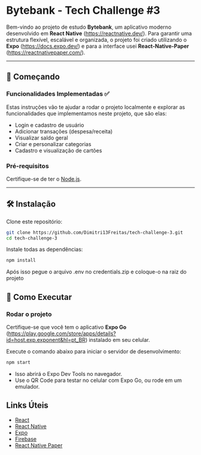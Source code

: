 # Bytebank - Tech Challenge #3

Bem-vindo ao projeto de estudo **Bytebank**, um aplicativo moderno desenvolvido em **React Native** (https://reactnative.dev/). Para garantir uma estrutura flexível, escalável e organizada, o projeto foi criado utilizando o **Expo** (https://docs.expo.dev/) e para a interface usei **React-Native-Paper** (https://reactnativepaper.com/).

---

## 🚀 Começando

### Funcionalidades Implementadas ✅

Estas instruções vão te ajudar a rodar o projeto localmente e explorar as funcionalidades que implementamos neste projeto, que são elas:

- Login e cadastro de usuário
- Adicionar transações (despesa/receita)
- Visualizar saldo geral
- Criar e personalizar categorias
- Cadastro e visualização de cartões

### Pré-requisitos

Certifique-se de ter o [Node.js](https://nodejs.org/).

---

## 🛠️ Instalação

Clone este repositório:

```bash
git clone https://github.com/Dimitri13Freitas/tech-challenge-3.git
cd tech-challenge-3
```

Instale todas as dependências:

```bash
npm install
```
Após isso pegue o arquivo .env no credentials.zip e coloque-o na raiz do projeto

## 🚀 Como Executar

### Rodar o projeto

Certifique-se que você tem o aplicativo **Expo Go** (https://play.google.com/store/apps/details?id=host.exp.exponent&hl=pt_BR) instalado em seu celular.

Execute o comando abaixo para iniciar o servidor de desenvolvimento:

```bash
npm start
```

- Isso abrirá o Expo Dev Tools no navegador.
- Use o QR Code para testar no celular com Expo Go, ou rode em um emulador.

## Links Úteis

- [React](https://react.dev/reference/react)
- [React Native](https://reactnative.dev/)
- [Expo](https://docs.expo.dev/)
- [Firebase](https://firebase.google.com/)
- [React Native Paper](https://reactnativepaper.com/)